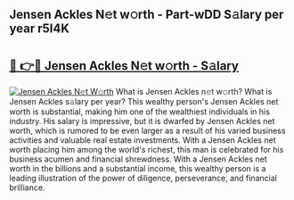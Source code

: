 ## Jensen Ackles N𝚎t w𝚘rth - Part-wDD S𝚊lary per year r5I4K

# <h2><a href="http://gc52e6o.nevu.top/?p=Jensen+Ackles">🔗 👉🔴 Jensen Ackles N𝚎t w𝚘rth - S𝚊lary</a></h2>

[![Jensen Ackles N𝚎t W𝚘rth](https://i.imgur.com/Oavwk0R.jpeg)](http://gc52e6o.nevu.top/?p=Jensen+Ackles)
What is Jensen Ackles n𝚎t w𝚘rth? What is Jensen Ackles s𝚊lary per year?
This wealthy person's Jensen Ackles net worth is substantial, making him one of the wealthiest individuals in his industry. His salary is impressive, but it is dwarfed by Jensen Ackles net worth, which is rumored to be even larger as a result of his varied business activities and valuable real estate investments. With a Jensen Ackles net worth placing him among the world's richest, this man is celebrated for his business acumen and financial shrewdness. With a Jensen Ackles net worth in the billions and a substantial income, this wealthy person is a leading illustration of the power of diligence, perseverance, and financial brilliance.
